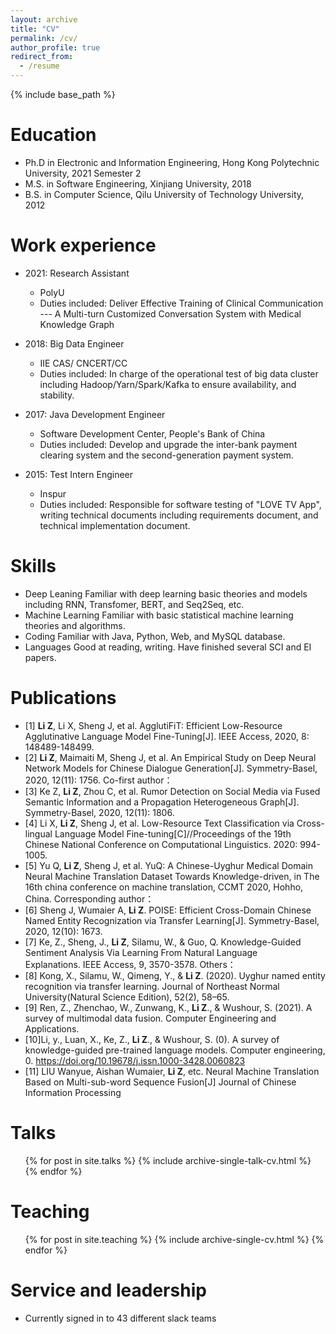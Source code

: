 ```yaml
---
layout: archive
title: "CV"
permalink: /cv/
author_profile: true
redirect_from:
  - /resume
---
```


{% include base_path %}

Education
======
* Ph.D in Electronic and Information Engineering, Hong Kong Polytechnic University, 2021 Semester 2
* M.S. in Software Engineering, Xinjiang University, 2018
* B.S. in Computer Science, Qilu University of Technology University, 2012


Work experience
======
* 2021: Research Assistant
  * PolyU
  * Duties included: Deliver Effective Training of Clinical Communication --- A Multi-turn Customized Conversation System with Medical Knowledge Graph

* 2018: Big Data Engineer
  * IIE CAS/ CNCERT/CC
  * Duties included: In charge of the operational test of big data cluster including Hadoop/Yarn/Spark/Kafka to ensure availability, and stability.

* 2017: Java Development Engineer
  * Software Development Center, People's Bank of China
  * Duties included: Develop and upgrade the inter-bank payment clearing system and the second-generation payment system.

* 2015: Test Intern Engineer
  * Inspur
  * Duties included: Responsible for software testing of "LOVE TV App", writing technical documents including requirements document, and technical implementation document. 

Skills
======
* Deep Leaning Familiar with deep learning basic theories and models including RNN, Transfomer, BERT, and Seq2Seq, etc.
* Machine Learning Familiar with basic statistical machine learning theories and algorithms.
* Coding Familiar with Java, Python, Web, and MySQL database.
* Languages Good at reading, writing. Have finished several SCI and EI papers.

Publications
======

* [1] **Li Z**, Li X, Sheng J, et al. AgglutiFiT: Efficient Low-Resource Agglutinative Language Model Fine-Tuning[J]. IEEE Access, 2020, 8: 148489-148499.
* [2] **Li Z**, Maimaiti M, Sheng J, et al. An Empirical Study on Deep Neural Network Models for Chinese Dialogue Generation[J]. Symmetry-Basel, 2020, 12(11): 1756.
Co-first author：
* [3] Ke Z, **Li Z**, Zhou C, et al. Rumor Detection on Social Media via Fused Semantic Information and a Propagation Heterogeneous Graph[J]. Symmetry-Basel, 2020, 12(11): 1806.
* [4] Li X, **Li Z**, Sheng J, et al. Low-Resource Text Classification via Cross-lingual Language Model Fine-tuning[C]//Proceedings of the 19th Chinese National Conference on Computational Linguistics. 2020: 994-1005.
* [5] Yu Q, **Li Z**, Sheng J, et al. YuQ: A Chinese-Uyghur Medical Domain Neural Machine Translation Dataset Towards Knowledge-driven, in The 16th china conference on machine translation, CCMT 2020, Hohho, China.
Corresponding author：
* [6] Sheng J, Wumaier A, **Li Z**. POISE: Efficient Cross-Domain Chinese Named Entity Recognization via Transfer Learning[J]. Symmetry-Basel, 2020, 12(10): 1673.
* [7] Ke, Z., Sheng, J., **Li Z**, Silamu, W., & Guo, Q. Knowledge-Guided Sentiment Analysis Via Learning From Natural Language Explanations. IEEE Access, 9, 3570-3578.
Others：
* [8] Kong, X., Silamu, W., Qimeng, Y., & **Li Z**. (2020). Uyghur named entity recognition via transfer learning. Journal of Northeast Normal University(Natural Science Edition), 52(2), 58–65.
* [9] Ren, Z., Zhenchao, W., Zunwang, K., **Li Z**., & Wushour, S. (2021). A survey of multimodal data fusion. Computer Engineering and Applications.
* [10]Li, y., Luan, X., Ke, Z., **Li Z**., & Wushour, S. (0). A survey of knowledge-guided pre-trained language models. Computer engineering, 0. https://doi.org/10.19678/j.issn.1000-3428.0060823
* [11] LIU Wanyue, Aishan Wumaier, **Li Z**, etc. Neural Machine Translation Based on Multi-sub-word Sequence Fusion[J] Journal of Chinese Information Processing
  
Talks
======
  <ul>{% for post in site.talks %}
    {% include archive-single-talk-cv.html %}
  {% endfor %}</ul>
  
Teaching
======
  <ul>{% for post in site.teaching %}
    {% include archive-single-cv.html %}
  {% endfor %}</ul>
  
Service and leadership
======
* Currently signed in to 43 different slack teams
